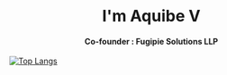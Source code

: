 
 <br/>
 <h1 align="center">I'm Aquibe V</h1> 
 <h4 align="center">Co-founder : Fugipie Solutions LLP</h4>




[![Top Langs](https://github-readme-stats.vercel.app/api/top-langs/?username=aquibe&hide=css,html&layout=compact&theme=gotham)](https://github.com/aquibe/github-readme-stats)










<!--
**aquibe/aquibe** is a ✨ _special_ ✨ repository because its `README.md` (this file) appears on your GitHub profile.

Here are some ideas to get you started:

- 🔭 I’m currently working on ...
- 🌱 I’m currently learning ...
- 👯 I’m looking to collaborate on ...
- 🤔 I’m looking for help with ...
- 💬 Ask me about ...
- 📫 How to reach me: ...
- 😄 Pronouns: ...
- ⚡ Fun fact: ...
-->
